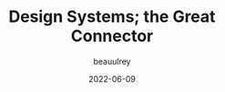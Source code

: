---
author: beauulrey
date: 2022-06-09
draft: true
permalink: false
publisher: uxdesigncc
tags:
  - design-systems
target_url: https://uxdesign.cc/design-systems-the-great-connector-5f9d968fafcd
title: Design Systems; the Great Connector
---